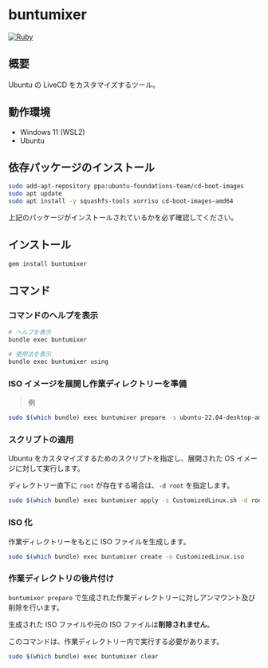 # buntumixer
[![Ruby](https://github.com/Himeyama/buntumixer-dev/actions/workflows/main.yml/badge.svg)](https://github.com/Himeyama/buntumixer-dev/actions/workflows/main.yml)

## 概要
Ubuntu の LiveCD をカスタマイズするツール。

## 動作環境
- Windows 11 (WSL2)
- Ubuntu

## 依存パッケージのインストール
```bash
sudo add-apt-repository ppa:ubuntu-foundations-team/cd-boot-images
sudo apt update
sudo apt install -y squashfs-tools xorriso cd-boot-images-amd64
```

上記のパッケージがインストールされているかを必ず確認してください。

## インストール
```bash
gem install buntumixer
```

## コマンド
### コマンドのヘルプを表示
```bash
# ヘルプを表示
bundle exec buntumixer

# 使用法を表示
bundle exec buntumixer using
```

### ISO イメージを展開し作業ディレクトリーを準備

> 例

```bash
sudo $(which bundle) exec buntumixer prepare -s ubuntu-22.04-desktop-amd64.iso -v 22.04 -n "Customized Linux"
```

### スクリプトの適用
Ubuntu をカスタマイズするためのスクリプトを指定し、展開された OS イメージに対して実行します。

ディレクトリー直下に `root` が存在する場合は、`-d root` を指定します。

```bash
sudo $(which bundle) exec buntumixer apply -s CustomizedLinux.sh -d root
```

### ISO 化
作業ディレクトリーをもとに ISO ファイルを生成します。

```bash
sudo $(which bundle) exec buntumixer create -o CustomizedLinux.iso
```

### 作業ディレクトリの後片付け

`buntumixer prepare` で生成された作業ディレクトリーに対しアンマウント及び削除を行います。

生成された ISO ファイルや元の ISO ファイルは**削除されません**。

このコマンドは、作業ディレクトリー内で実行する必要があります。

```bash
sudo $(which bundle) exec buntumixer clear
```

